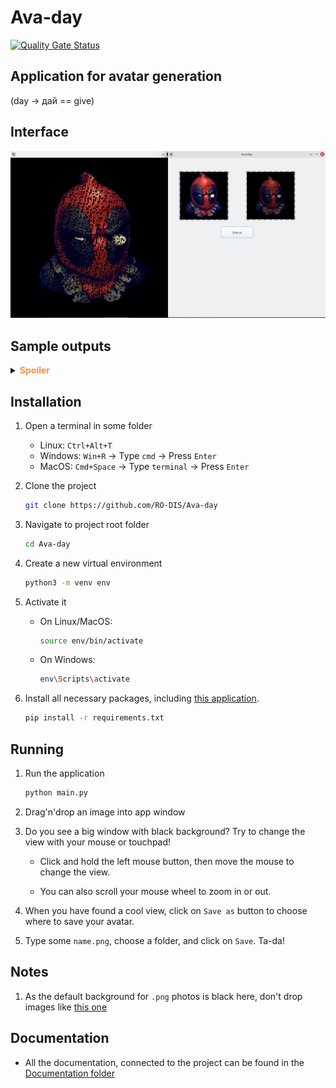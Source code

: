 # Ava-day

[![Quality Gate Status](https://sonarcloud.io/api/project_badges/measure?project=RO-DIS_Ava-day&metric=alert_status)](https://sonarcloud.io/dashboard?id=RO-DIS_Ava-day)

## Application for avatar generation

   (day -> дай == give)


## Interface

<img src="./README/interface.preview.png" style="height: auto; width: auto;"/>

## Sample outputs

   <details><summary><b><font color="#fa8e47">Spoiler</font></b></summary>
   <div id="column">
      <div id="row">
         <img src="./README/m.png" style="height: auto; width: auto;"/>
         <img src="./README/m_c.png" style="height: auto; width: auto;"/>
      </div>
      <div id="row">
         <img src="./README/tiger.png" style="height: auto; width: auto;"/>
         <img src="./README/tiger_c.png" style="height: auto; width: auto;"/>
      </div>
      <div id="row">
         <img src="./README/bird.png" style="height: auto; width: auto;"/>
         <img src="./README/bird_c.png" style="height: auto; width: auto;"/>
      </div>
      <div id="row">
         <img src="./README/hockey.png" style="height: auto; width: auto;"/>
         <img src="./README/hockey_c.png" style="height: auto; width: auto;"/>
      </div>
   </div>
   </details>

## Installation

1. Open a terminal in some folder
   - Linux: `Ctrl+Alt+T` 
   - Windows: `Win+R` -> Type `cmd` -> Press `Enter`
   - MacOS: `Cmd+Space` -> Type `terminal` -> Press `Enter`

1. Clone the project

   ```sh
   git clone https://github.com/RO-DIS/Ava-day
   ```

1. Navigate to project root folder

   ```sh
   cd Ava-day
   ```

1. Create a new virtual environment

   ```sh
   python3 -m venv env
   ```
1. Activate it

   - On Linux/MacOS:
      ```sh
      source env/bin/activate
      ```
   - On Windows:
      ```sh
      env\Scripts\activate
      ```

1. Install all necessary packages, including [this application](https://stackoverflow.com/a/50194143).

    ```sh
    pip install -r requirements.txt
    ```

## Running

1. Run the application

    ```sh
    python main.py
    ```

2. Drag'n'drop an image into app window

3. Do you see a big window with black background? Try to change the view with your mouse or touchpad!

   - Click and hold the left mouse button, then move the mouse to change the view. 

   - You can also scroll your mouse wheel to zoom in or out.

4. When you have found a cool view, click on `Save as` button to choose where to save your avatar.

5. Type some `name.png`, choose a folder, and click on `Save`. Ta-da!

## Notes

1. As the default background for `.png` photos is black here, don't drop images like [this one](https://upload.wikimedia.org/wikipedia/ru/thumb/7/78/Trollface.svg/1200px-Trollface.svg.png)

## Documentation

* All the documentation, connected to the project can be found in the [Documentation folder](/Documentation)